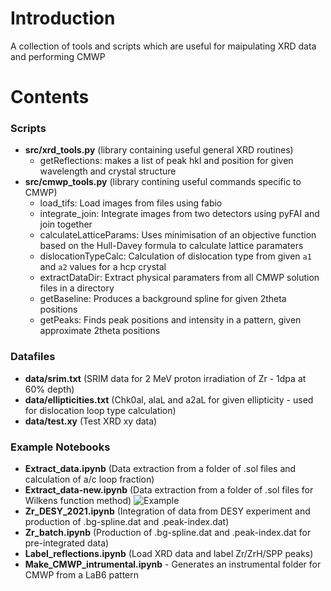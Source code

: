 # Introduction

A collection of tools and scripts which are useful for maipulating XRD data and performing CMWP

# Contents

### Scripts
- **src/xrd_tools.py** (library containing useful general XRD routines)
  - getReflections: makes a list of peak hkl and position for given wavelength and crystal structure
- **src/cmwp_tools.py** (library contining useful commands specific to CMWP)
  - load_tifs: Load images from files using fabio
  - integrate_join:  Integrate images from two detectors using pyFAI and join together
  - calculateLatticeParams:  Uses minimisation of an objective function based on the Hull-Davey formula to calculate lattice paramaters
  - dislocationTypeCalc:  Calculation of dislocation type from given `a1` and `a2` values for a hcp crystal
  - extractDataDir:  Extract physical paramaters from all CMWP solution files in a directory
  - getBaseline: Produces a background spline for given 2theta positions
  - getPeaks: Finds peak positions and intensity in a pattern, given approximate 2theta positions
   
### Datafiles
- **data/srim.txt** (SRIM data for 2 MeV proton irradiation of Zr - 1dpa at 60% depth)
- **data/ellipticities.txt** (Chk0al, alaL and a2aL for given ellipticity - used for dislocation loop type calculation)
- **data/test.xy** (Test XRD xy data)

### Example Notebooks
- **Extract_data.ipynb** (Data extraction from a folder of .sol files and calculation of a/c loop fraction)
- **Extract_data-new.ipynb** (Data extraction from a folder of .sol files for Wilkens function method)
![Example](img/extract_data.png)
- **Zr_DESY_2021.ipynb** (Integration of data from DESY experiment and production of .bg-spline.dat and .peak-index.dat)
- **Zr_batch.ipynb** (Production of .bg-spline.dat and .peak-index.dat for pre-integrated data)
- **Label_reflections.ipynb** (Load XRD data and label Zr/ZrH/SPP peaks)
- **Make_CMWP_intrumental.ipynb** - Generates an instrumental folder for CMWP from a LaB6 pattern
